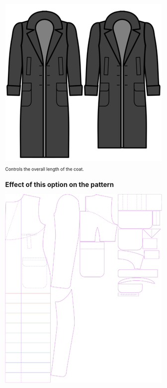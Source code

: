 
![Lengte](length.svg)

Controls the overall length of the coat.


## Effect of this option on the pattern
![This image shows the effect of this option by superimposing several variants that have a different value for this option](carlton_length_sample.svg "Effect of this option on the pattern")
